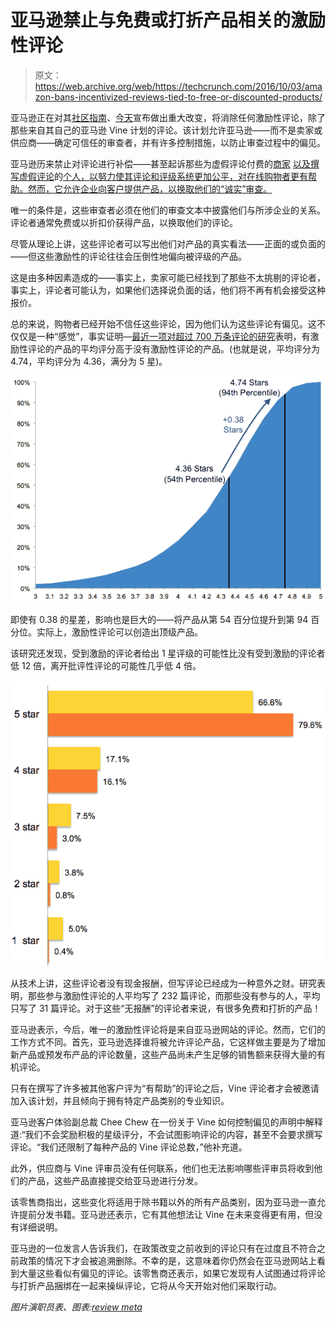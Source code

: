 # 亚马逊禁止与免费或打折产品相关的激励性评论

> 原文：<https://web.archive.org/web/https://techcrunch.com/2016/10/03/amazon-bans-incentivized-reviews-tied-to-free-or-discounted-products/>

亚马逊正在对其[社区指南](https://web.archive.org/web/20230319205425/https://www.amazon.com/gp/help/customer/display.html?nodeId=14279631)、[今天](https://web.archive.org/web/20230319205425/https://www.amazon.com/p/feature/abpto3jt7fhb5oc)宣布做出重大改变，将消除任何激励性评论，除了那些来自其自己的亚马逊 Vine 计划的评论。该计划允许亚马逊——而不是卖家或供应商——确定可信任的审查者，并有许多控制措施，以防止审查过程中的偏见。

亚马逊历来禁止对评论进行补偿——甚至起诉那些为虚假评论付费的[商家](https://web.archive.org/web/20230319205425/https://techcrunch.com/2016/04/26/amazon-cracks-down-on-fake-reviews-with-another-lawsuit/) [以及撰写虚假评论](https://web.archive.org/web/20230319205425/https://techcrunch.com/2016/06/01/amazon-sues-sellers-for-buying-fake-reviews/)的[个人，以努力使其评论和评级系统更加公平，对在线购物者更有帮助。然而，它允许企业向客户提供产品，以换取他们的“诚实”审查。](https://web.archive.org/web/20230319205425/https://techcrunch.com/2015/10/16/amazon-files-suit-against-individuals-offering-fake-product-reviews-on-fiverr-com/)

唯一的条件是，这些审查者必须在他们的审查文本中披露他们与所涉企业的关系。评论者通常免费或以折扣价获得产品，以换取他们的评论。

尽管从理论上讲，这些评论者可以写出他们对产品的真实看法——正面的或负面的——但这些激励性的评论往往会压倒性地偏向被评级的产品。

这是由多种因素造成的——事实上，卖家可能已经找到了那些不太挑剔的评论者，事实上，评论者可能认为，如果他们选择说负面的话，他们将不再有机会接受这种报价。

总的来说，购物者已经开始不信任这些评论，因为他们认为这些评论有偏见。这不仅仅是一种“感觉”，事实证明—[最近一项对超过 700 万条评论的研究](https://web.archive.org/web/20230319205425/http://reviewmeta.com/blog/analysis-of-7-million-amazon-reviews-customers-who-receive-free-or-discounted-item-much-more-likely-to-write-positive-review/)表明，有激励性评论的产品的平均评分高于没有激励性评论的产品。(也就是说，平均评分为 4.74，平均评分为 4.36，满分为 5 星)。

![average-rating-percentiles](img/e9a59bbc72f818c84ba7b757406c787e.png)

即使有 0.38 的星差，影响也是巨大的——将产品从第 54 百分位提升到第 94 百分位。实际上，激励性评论可以创造出顶级产品。

该研究还发现，受到激励的评论者给出 1 星评级的可能性比没有受到激励的评论者低 12 倍，离开批评性评论的可能性几乎低 4 倍。

![distribution-of-ratings](img/1adb8f2830ff219766f12a072980e32c.png)

从技术上讲，这些评论者没有现金报酬，但写评论已经成为一种意外之财。研究表明，那些参与激励性评论的人平均写了 232 篇评论，而那些没有参与的人，平均只写了 31 篇评论。对于这些“无报酬”的评论者来说，有很多免费和打折的产品！

亚马逊表示，今后，唯一的激励性评论将是来自亚马逊网站的评论。然而，它们的工作方式不同。首先，亚马逊选择谁将被允许评论产品，它这样做主要是为了增加新产品或预发布产品的评论数量，这些产品尚未产生足够的销售额来获得大量的有机评论。

只有在撰写了许多被其他客户评为“有帮助”的评论之后，Vine 评论者才会被邀请加入该计划，并且倾向于拥有特定产品类别的专业知识。

亚马逊客户体验副总裁 Chee Chew 在一份关于 Vine 如何控制偏见的声明中解释道:“我们不会奖励积极的星级评分，不会试图影响评论的内容，甚至不会要求撰写评论。“我们还限制了每种产品的 Vine 评论总数，”他补充道。

此外，供应商与 Vine 评审员没有任何联系，他们也无法影响哪些评审员将收到他们的产品，这些产品直接提交给亚马逊进行分发。

该零售商指出，这些变化将适用于除书籍以外的所有产品类别，因为亚马逊一直允许提前分发书籍。亚马逊还表示，它有其他想法让 Vine 在未来变得更有用，但没有详细说明。

亚马逊的一位发言人告诉我们，在政策改变之前收到的评论只有在过度且不符合之前政策的情况下才会被追溯删除。不幸的是，这意味着你仍然会在亚马逊网站上看到大量这些看似有偏见的评论。该零售商还表示，如果它发现有人试图通过将评论与打折产品捆绑在一起来操纵评论，它将从今天开始对他们采取行动。

*图片演职员表、图表:[review meta](https://web.archive.org/web/20230319205425/http://reviewmeta.com/blog/analysis-of-7-million-amazon-reviews-customers-who-receive-free-or-discounted-item-much-more-likely-to-write-positive-review/)*